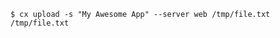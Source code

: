 <!-- usedin: [ _includes/_inlines/Toolbelt/common/upload/upload_example-v1.md] -->

```
$ cx upload -s "My Awesome App" --server web /tmp/file.txt /tmp/file.txt
```
